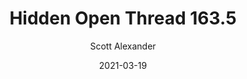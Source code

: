 ---
layout: podcast
title: "Hidden Open Thread 163.5"
author: Scott Alexander
description: https://astralcodexten.substack.com/p/hidden-open-thread-1635
date: 2021-03-19
length: 42252
duration: 10
guid: hidden-open-thread-1635
---